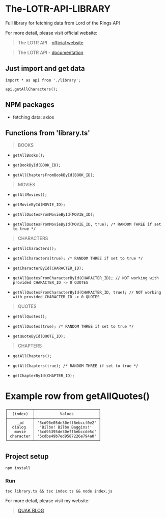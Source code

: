 # The-LOTR-API-LIBRARY
Full library for fetching data from Lord of the Rings API

For more detail, please visit official website:
> The LOTR API - [official website](https://the-one-api.herokuapp.com/)

> The LOTR API - [documentation](https://the-one-api.herokuapp.com/documentation)

## Just import and get data
```
import * as api from './library';

api.getAllCharacters();
```

## NPM packages
* fetching data: axios

## Functions from 'library.ts'
> BOOKS
  *     getAllBooks();
  *     getBookById(BOOK_ID);
  *     getAllChaptersFromBookById(BOOK_ID);

> MOVIES
  *     getAllMovies();
  *     getMovieById(MOVIE_ID);
  *     getAllQuotesFromMovieById(MOVIE_ID);
  *     getAllQuotesFromMovieById(MOVIE_ID, true); /* RANDOM THREE if set to true */

> CHARACTERS
  *     getAllCharacters();
  *     getAllCharacters(true); /* RANDOM THREE if set to true */
  *     getCharacterById(CHARACTER_ID);
  *     getAllQuotesFromCharacterById(CHARACTER_ID); // NOT working with provided CHARACTER_ID -> 0 QUOTES
  *     getAllQuotesFromCharacterById(CHARACTER_ID, true); // NOT working with provided CHARACTER_ID -> 0 QUOTES

> QUOTES
  *     getAllQuotes();
  *     getAllQuotes(true); /* RANDOM THREE if set to true */
  *     getQuoteById(QUOTE_ID);

> CHAPTERS
  *     getAllChapters();
  *     getAllChapters(true); /* RANDOM THREE if set to true */
  *     getChapterById(CHAPTER_ID);

# Example row from getAllQuotes()
```
┌───────────┬────────────────────────────┐
│  (index)  │           Values           │
├───────────┼────────────────────────────┤
│    _id    │ '5cd96e05de30eff6ebccf0e2' │
│  dialog   │  'Bilbo! Bilbo Baggins!'   │
│   movie   │ '5cd95395de30eff6ebccde5c' │
│ character │ '5cdbe49b7ed9587226e794a0' │
└───────────┴────────────────────────────┘
```

## Project setup
```
npm install
```

### Run
```
tsc library.ts && tsc index.ts && node index.js
```

For more detail, please visit my website:
> [QUAK BLOG](http://quak.com.pl)
